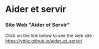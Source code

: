 # Aider et servir

### Site Web "Aider et Servir"

Click on the link below to see the web site :
https://yttiiz.github.io/aider_et_servir/
